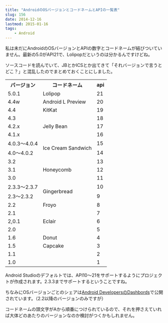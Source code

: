 ```yaml
---
title: "AndroidのOSバージョンとコードネームとAPIの一覧表"
slug: 156
date: 2014-12-16
lastmod: 2015-01-16
tags:
    - Android
---
```


私は未だにAndroidのOSバージョンとAPIの数字とコードネームが結びついていません。最新の5.0がAPI21で、Lolipopだというのは分かるんですけどね。

ソースコードを読んでいて、JBとかICSとか出てきて「それバージョンで言うとどこ？」と混乱したのでまとめておくことにしました。

<table>
<tbody>
<tr>
<th>バージョン</th>
<th>コードネーム</th>
<th>api</th>
</tr>
<tr>
<td>5.0.1</td>
<td>Lolipop</td>
<td>21</td>
</tr>
<tr>
<td>4.4w</td>
<td>Android L Preview
<td>20</td>
</tr>
<tr>
<td>4.4</td>
<td>KitKat</td>
<td>19</td>
</tr>
<tr>
<td>4.3</td>
<td rowspan="3">Jelly Bean</td>
<td>18</td>
</tr>
<tr>
<td>4.2.x</td>
<td>17</td>
</tr>
<tr>
<td>4.1.x</td>
<td>16</td>
</tr>
<tr>
<td>4.0.3〜4.0.4</td>
<td rowspan="2">Ice Cream Sandwich</td>
<td>15</td>
</tr>
<tr>
<td>4.0〜4.0.2</td>
<td>14</td>
</tr>
<tr>
<td>3.2</td>
<td rowspan="3">Honeycomb</td>
<td>13</td>
</tr>
<tr>
<td>3.1</td>
<td>12</td>
</tr>
<tr>
<td>3.0</td>
<td>11</td>
</tr>
<tr>
<td>2.3.3〜2.3.7</td>
<td rowspan="2">Gingerbread</td>
<td>10</td>
</tr>
<tr>
<td>2.3〜2.3.2</td>
<td>9</td>
</tr>
<tr>
<td>2.2</td>
<td>Froyo</td>
<td>8</td>
</tr>
<tr>
<td>2.1</td>
<td rowspan="3">Eclair</td>
<td>7</td>
</tr>
<tr>
<td>2,0.1</td>
<td>6</td>
</tr>
<tr>
<td>2.0</td>
<td>5</td>
</tr>
<tr>
<td>1.6</td>
<td>Donut</td>
<td>4</td>
</tr>
<tr>
<td>1.5</td>
<td>Capcake</td>
<td>3</td>
</tr>
<tr>
<td>1.1</td>
<td> </td>
<td>2</td>
</tr>
<tr>
<td>1.0</td>
<td> </td>
<td>1</td>
</tr>
</tbody>
</table>
Android Studioのデフォルトでは、API10〜21をサポートするようにプロジェクトが作成されます。2.3.3までサポートするということですね。

ちなみにOSバージョンごとのシェアは<a href="http://developer.android.com/about/dashboards/index.html">Android DevelopersのDashbords</a>で公開されています。（2.2以降のバージョンのみですが）

コードネームの頭文字がAから順番につけられているので、それを押さえていれば大体どのあたりのバージョンなのか検討がつくかもしれません。


  